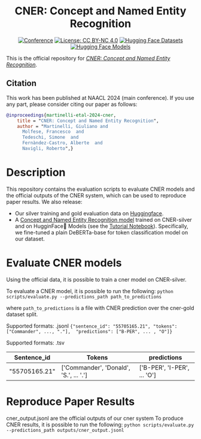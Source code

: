<div align="center">

# CNER: Concept and Named Entity Recognition


[![Conference](https://img.shields.io/badge/NAACL-2024-red)](https://2024.naacl.org/)
[![License: CC BY-NC 4.0](https://img.shields.io/badge/License-CC%20BY--NC%204.0-green.svg)](https://creativecommons.org/licenses/by-nc/4.0/)
[![Hugging Face Datasets](https://img.shields.io/badge/%F0%9F%A4%97%20Hugging%20Face%20dataset-cner-blue)](https://huggingface.co/datasets/Babelscape/cner)
[![Hugging Face Models](https://img.shields.io/badge/%F0%9F%A4%97%20Hugging%20Face%20model-cner%20base-yellow)](https://huggingface.co/datasets/Babelscape/cner)

</div>


This is the official repository for [*CNER: Concept and Named Entity Recognition*](https://aclanthology.org/2024.eacl-long.135/).  

## Citation
This work has been published at NAACL 2024 (main conference). If you use any part, please consider citing our paper as follows:
```bibtex
@inproceedings{martinelli-etal-2024-cner,
    title = "CNER: Concept and Named Entity Recognition",
    author = "Martinelli, Giuliano and
      Molfese, Francesco  and
      Tedeschi, Simone  and
      Fernàndez-Castro, Alberte  and
      Navigli, Roberto",}
```
# Description
This repository contains the evaluation scripts to evaluate CNER models and the official outputs of the CNER system, which can be used to reproduce paper results. We also release:
- Our silver training and gold evaluation data on [Huggingface](https://huggingface.co/Babelscape/cner).
- A [Concept and Named Entity Recognition model](https://huggingface.co/Babelscape/cner-base) trained on CNER-silver and on HugginFace🤗 Models (see the [Tutorial Notebook](CNER_HuggingFace.ipynb)). Specifically, we fine-tuned a plain DeBERTa-base for token classification model on our dataset.


# Evaluate CNER models
Using the official data, it is possible to train a cner model on CNER-silver.

To evaluate a CNER model, it is possible to run the following:
    ```
    python scripts/evaluate.py --predictions_path path_to_predictions
    ```
    
where `path_to_predictions` is a file with CNER prediction over the cner-gold dataset split.

Supported formats: .jsonl
    ```
{"sentence_id": "55705165.21", "tokens": ["Commander", ..., "."],  "predictions": ["B-PER", ... , "O"]}
    ```
    
Supported formats: .tsv

| Sentence_id | Tokens | predictions |
| ------------- | ------------- | ------------- |
| "55705165.21"	| ['Commander', 'Donald', 'S.', ... '.'] | ['B-PER', 'I-PER', ... 'O'] |


# Reproduce Paper Results
cner_output.jsonl are the official outputs of our cner system
To produce CNER results, it is possible to run the following:
    ```
    python scripts/evaluate.py --predictions_path outputs/cner_output.jsonl
    ```
    


